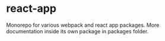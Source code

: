 # react-app

Monorepo for various webpack and react app packages. More documentation inside its own package in packages folder.
